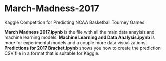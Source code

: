 # March-Madness-2017
Kaggle Competition for Predicting NCAA Basketball Tourney Games

**March Madness 2017.ipynb** is the file with all the main data anaylsis and machine learning models. **Machine Learning and Data Analysis.ipynb** is more for experimental models and a couple more data visualizations. **Predictions for 2017 Bracket.ipynb** shows you how to create the prediction CSV file in a format that is suitable for Kaggle. 
